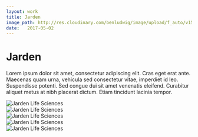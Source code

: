 ```yaml
---
layout: work
title: Jarden
image_path: http://res.cloudinary.com/benludwig/image/upload/f_auto/v1500055621/jarden-2_ahqqdc.jpg
date:   2017-05-02
---
```

<div class="grid-container">
<div class="grid">
<div class="grid-sizer"></div>
<div class="grid-item">
  <div class="copy-block revealblock">
    <h1>Jarden</h1>
    <p>Lorem ipsum dolor sit amet, consectetur adipiscing elit. Cras eget erat ante. Maecenas quam urna, vehicula sed consectetur vitae, imperdiet id leo. Suspendisse potenti. Sed congue dui sit amet venenatis eleifend. Curabitur aliquet metus at nibh placerat dictum. Etiam tincidunt lacinia tempor.</p>
  </div>
</div>
<div class="grid-item">
<img src="http://res.cloudinary.com/benludwig/image/upload/f_auto/v1500055622/jarden-1_b3y38i.jpg" class="revealblock" alt="Jarden Life Sciences">
</div>
<div class="grid-item">
<img src="http://res.cloudinary.com/benludwig/image/upload/f_auto/v1500055621/jarden-2_ahqqdc.jpg" class="revealblock" alt="Jarden Life Sciences">
</div>
<div class="grid-item">
<img src="http://res.cloudinary.com/benludwig/image/upload/f_auto/v1500055618/jarden-3_qv6sz5.jpg" class="revealblock" alt="Jarden Life Sciences">
</div>
<div class="grid-item">
<img src="http://res.cloudinary.com/benludwig/image/upload/f_auto/v1500055620/jarden-4_t2xuuz.jpg" class="revealblock" alt="Jarden Life Sciences">
</div>
<div class="grid-item">
<img src="http://res.cloudinary.com/benludwig/image/upload/f_auto/v1500055617/jarden-5_k77dwp.jpg" class="revealblock" alt="Jarden Life Sciences">
</div>
</div>
</div>
